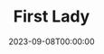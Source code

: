 ---
title: First Lady
date: 2023-09-08T00:00:00
opening_date: 1939-02-07
closing_date: 1939-02-10
layout: productions
program:
Theatre: Theatre Jacksonville
Venue: Little Theatre
cast:
- A Butler: William Pearce
- A Chinese: F.A. Copp
- A Gate-Crasher: Annette Marco
- A General: Stanley Morrell
- Ann Forrester: Patty Frederick
- Belle Hardwick: Edre Ferguson
- Bleecker: Elmo Lehman
- Carter Hibbard: Lawrence Case
- Charles: Everett Dwight
- Elsworth T. Ganning: Louis Larmoyeux
- Emmy Paige: Mary Anderson
- George Mason: Olin W. Stagg
- Her Friend: Alice Coleman
- Herbert Sedgwick: Birt Byrd
- Irene Hibbard: Mrs. Gardner W. Beckett
- Jason Flemming: Raymond C. Winstead
- Lucy Chase Wayne: Mrs. Thomas L. Snowden
- Mrs. Creevy: Charlotte Ecker
- Mrs. Davenport: Dorothy Harlan
- Mrs. Ives: Aileen Clark
- Senator Keane: William Blois, Jr.
- Senor Ortega: Paul Delgado
- Sophy Prescott: Eloise Frink
- Stephen Wayne: Allen Moreland
- The Baroness: Ilah Fay Blois
- Tom Hardwick: William H. Moore
crew:
- Director: Huron L. Blyden
- Lighting:
  - Earl DeFlorin
  - Roy Hill
- Make-up: Mrs. Everett Dwight
- Props:
  - Elizabeth Blasingame
  - Meriel Milam
  - Mrs. H. Ward Preston
- Staging:
  - Alex Pillsbury
  - Hall Harris
  - Jesse Hoagland
  - Joseph Azar
  - P.G. Camp
  - Ray Williams
  - William Pearce
orchestra:
---